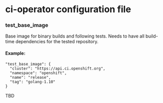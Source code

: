 # ci-operator configuration file

### test_base_image

Base image for binary builds and following tests. Needs to have all build-time
dependencies for the tested repository.

#### Example:
```
"test_base_image": {
  "cluster": "https://api.ci.openshift.org",
  "namespace": "openshift",
  "name": "release",
  "tag": "golang-1.10"
}
```

TBD
